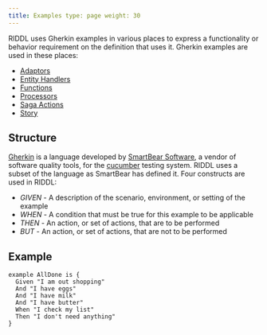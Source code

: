 ```yaml
---
title: Examples type: page weight: 30
---
```


RIDDL uses Gherkin examples in various places to express a functionality or behavior requirement on
the definition that uses it. Gherkin examples are used in these places:

* [Adaptors](../hierarchy/domain/context/adaptor)
* [Entity Handlers](../hierarchy/domain/context/entity/handler.md)
* [Functions](./functions.md)
* [Processors](../hierarchy/domain/streaming/processor.md)
* [Saga Actions](../hierarchy/domain/context/saga)
* [Story](../hierarchy/domain/story)

## Structure

[Gherkin](https://cucumber.io/docs/gherkin/) is a language developed by
[SmartBear Software](https://smartbear.com/company/about-us/), a vendor of software quality tools,
for the [cucumber](https://cucumber.io/) testing system. RIDDL uses a subset of the language as
SmartBear has defined it. Four constructs are used in RIDDL:

* _GIVEN_ - A description of the scenario, environment, or setting of the example
* _WHEN_ - A condition that must be true for this example to be applicable
* _THEN_ - An action, or set of actions, that are to be performed
* _BUT_ - An action, or set of actions, that are not to be performed

## Example

```riddl
example AllDone is {
  Given "I am out shopping"
  And "I have eggs"
  And "I have milk"
  And "I have butter"
  When "I check my list"
  Then "I don't need anything"
}
```
